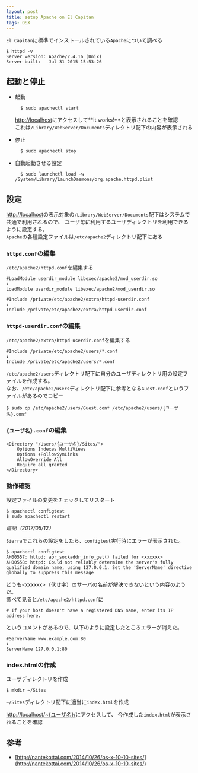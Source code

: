 ```yaml
---
layout: post
title: setup Apache on El Capitan
tags: OSX
---
```


`El Capitan`に標準でインストールされている`Apache`について調べる

	$ httpd -v
	Server version: Apache/2.4.16 (Unix)
	Server built:   Jul 31 2015 15:53:26

## 起動と停止

* 起動

		$ sudo apachectl start

	[http://localhost](http://localhost)にアクセスして**It works!**と表示されることを確認  
	これは`/Library/WebServer/Documents`ディレクトリ配下の内容が表示される

* 停止

		$ sudo apachectl stop

* 自動起動させる設定

		$ sudo launchctl load -w /System/Library/LaunchDaemons/org.apache.httpd.plist

## 設定

[http://localhost](http://localhost)の表示対象の`/Library/WebServer/Documents`配下はシステムで共通で利用されるので、
ユーザ毎に利用するユーザディレクトリを利用できるように設定する。  
`Apache`の各種設定ファイルは`/etc/apache2`ディレクトリ配下にある  

### `httpd.conf`の編集

`/etc/apache2/httpd.conf`を編集する

	#LoadModule userdir_module libexec/apache2/mod_userdir.so
	↓
	LoadModule userdir_module libexec/apache2/mod_userdir.so

	#Include /private/etc/apache2/extra/httpd-userdir.conf
	↓
	Include /private/etc/apache2/extra/httpd-userdir.conf


### `httpd-userdir.conf`の編集
`/etc/apache2/extra/httpd-userdir.conf`を編集する

	#Include /private/etc/apache2/users/*.conf
	↓
	Include /private/etc/apache2/users/*.conf

`/etc/apache2/users`ディレクトリ配下に自分のユーザディレクトリ用の設定ファイルを作成する。  
なお、`/etc/apache2/users`ディレクトリ配下に参考となる`Guest.conf`というファイルがあるのでコピー

	$ sudo cp /etc/apache2/users/Guest.conf /etc/apache2/users/{ユーザ名}.conf

### `{ユーザ名}.conf`の編集

	<Directory "/Users/{ユーザ名}/Sites/">
        Options Indexes MultiViews
        Options +FollowSymLinks
        AllowOverride All
        Require all granted
	</Directory>

### 動作確認

設定ファイルの変更をチェックしてリスタート

	$ apachectl configtest
	$ sudo apachectl restart

*追記（2017/05/12）*

`Sierra`でこれらの設定をしたら、`configtest`実行時にエラーが表示された。

	$ apachectl configtest
	AH00557: httpd: apr_sockaddr_info_get() failed for <xxxxxx>
	AH00558: httpd: Could not reliably determine the server's fully qualified domain name, using 127.0.0.1. Set the 'ServerName' directive globally to suppress this message

どうも<xxxxxx\>（伏せ字）のサーバの名前が解決できないという内容のようだ。  
調べて見ると`/etc/apache2/httpd.conf`に

	# If your host doesn't have a registered DNS name, enter its IP address here.

というコメントがあるので、以下のように設定したところエラーが消えた。

	#ServerName www.example.com:80
	↓
	ServerName 127.0.0.1:80

### index.htmlの作成

ユーザディレクトリを作成

	$ mkdir ~/Sites

`~/Sites`ディレクトリ配下に適当に`index.html`を作成

[http://localhost/~{ユーザ名}/](http://localhost/~{ユーザ名}/)にアクセスして、
今作成した`index.html`が表示されることを確認

## 参考

* [http://nantekottai.com/2014/10/26/os-x-10-10-sites/](http://nantekottai.com/2014/10/26/os-x-10-10-sites/)